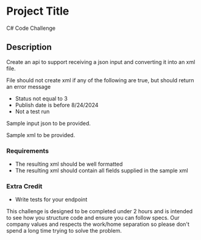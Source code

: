 # Project Title

C# Code Challenge

## Description

Create an api to support receiving a json input and converting it into an xml file. 

File should not create xml if any of the following are true, but should return an error message
- Status not equal to 3
- Publish date is before 8/24/2024
- Not a test run

Sample input json to be provided.

Sample xml to be provided.

### Requirements

* The resulting xml should be well formatted
* The resulting xml should contain all fields supplied in the sample xml

### Extra Credit

* Write tests for your endpoint

This challenge is designed to be completed under 2 hours and is intended to see how you structure code and ensure you can follow specs. Our company values and respects the work/home separation so please don't spend a long time trying to solve the problem.
